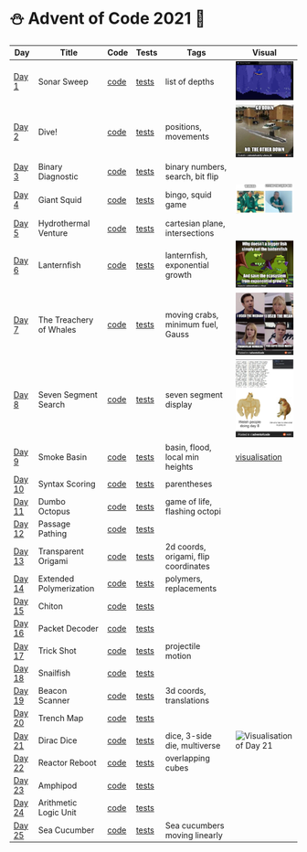 # ⛄️ Advent of Code 2021 🥶

| Day                                            | Title                   | Code                   | Tests                                                      | Tags                                 | Visual                                                                                                                                                        |
|------------------------------------------------|-------------------------|------------------------|------------------------------------------------------------|--------------------------------------|---------------------------------------------------------------------------------------------------------------------------------------------------------------|
| [Day 1](https://adventofcode.com/2021/day/1)   | Sonar Sweep             | [code](day01/Day1.kt)  | [tests](../../../test/kotlin/aoc2021/day01/Day1KtTest.kt)  | list of depths                       | <img src="day01/assets/sonar_sweep.gif" alt="Visualisation of Day 1" width="180"/>                                                                            |
| [Day 2](https://adventofcode.com/2021/day/2)   | Dive!                   | [code](day02/Day2.kt)  | [tests](../../../test/kotlin/aoc2021/day02/Day2KtTest.kt)  | positions, movements                 | <img src="day02/assets/img.png" alt="Visualisation of Day 2" width="180"/>                                                                                    |
| [Day 3](https://adventofcode.com/2021/day/3)   | Binary Diagnostic       | [code](day03/Day3.kt)  | [tests](../../../test/kotlin/aoc2021/day03/Day3KtTest.kt)  | binary numbers, search, bit flip     |                                                                                                                                                               |
| [Day 4](https://adventofcode.com/2021/day/4)   | Giant Squid             | [code](day04/Day4.kt)  | [tests](../../../test/kotlin/aoc2021/day04/Day4KtTest.kt)  | bingo, squid game                    | <img src="day04/assets/day4.jpg" alt="Visualisation of Day 4" width="220"/>                                                                                   |
| [Day 5](https://adventofcode.com/2021/day/5)   | Hydrothermal Venture    | [code](day05/Day5.kt)  | [tests](../../../test/kotlin/aoc2021/day05/Day5KtTest.kt)  | cartesian plane, intersections       |                                                                                                                                                               |
| [Day 6](https://adventofcode.com/2021/day/6)   | Lanternfish             | [code](day06/Day6.kt)  | [tests](../../../test/kotlin/aoc2021/day06/Day6KtTest.kt)  | lanternfish, exponential growth      | <img src="day06/assets/day6.jpg" alt="Visualisation of Day 6" width="180"/>                                                                                   |
| [Day 7](https://adventofcode.com/2021/day/7)   | The Treachery of Whales | [code](day07/Day7.kt)  | [tests](../../../test/kotlin/aoc2021/day07/Day7KtTest.kt)  | moving crabs, minimum fuel, Gauss    | <img src="day07/assets/day7.jpg" alt="Visualisation of Day 7" width="200"/>                                                                                   |
| [Day 8](https://adventofcode.com/2021/day/8)   | Seven Segment Search    | [code](day08/Day8.kt)  | [tests](../../../test/kotlin/aoc2021/day08/Day8KtTest.kt)  | seven segment display                | <img src="day08/assets/day8.jpg" alt="Visualisation of Day 8" width="220"/>                                                                                   |
| [Day 9](https://adventofcode.com/2021/day/9)   | Smoke Basin             | [code](day09/Day9.kt)  | [tests](../../../test/kotlin/aoc2021/day09/Day9KtTest.kt)  | basin, flood, local min heights      | [visualisation](https://refined-github-html-preview.kidonng.workers.dev/martapanc/Advent-of-Code/raw/master/src/main/kotlin/aoc2021/day09/render/basins.html) |
| [Day 10](https://adventofcode.com/2021/day/10) | Syntax Scoring          | [code](day10/Day10.kt) | [tests](../../../test/kotlin/aoc2021/day10/Day10KtTest.kt) | parentheses                          |                                                                                                                                                               |
| [Day 11](https://adventofcode.com/2021/day/11) | Dumbo Octopus           | [code](day11/Day11.kt) | [tests](../../../test/kotlin/aoc2021/day11/Day11KtTest.kt) | game of life, flashing octopi        |                                                                                                                                                               |
| [Day 12](https://adventofcode.com/2021/day/12) | Passage Pathing         | [code](day12/Day12.kt) | [tests](../../../test/kotlin/aoc2021/day12/Day12KtTest.kt) |                                      |                                                                                                                                                               |
| [Day 13](https://adventofcode.com/2021/day/13) | Transparent Origami     | [code](day13/Day13.kt) | [tests](../../../test/kotlin/aoc2021/day13/Day13KtTest.kt) | 2d coords, origami, flip coordinates |                                                                                                                                                               |
| [Day 14](https://adventofcode.com/2021/day/14) | Extended Polymerization | [code](day14/Day14.kt) | [tests](../../../test/kotlin/aoc2021/day14/Day14KtTest.kt) | polymers, replacements               |                                                                                                                                                               |
| [Day 15](https://adventofcode.com/2021/day/15) | Chiton                  | [code](day15/Day15.kt) | [tests](../../../test/kotlin/aoc2021/day15/Day15KtTest.kt) |                                      |                                                                                                                                                               |
| [Day 16](https://adventofcode.com/2021/day/16) | Packet Decoder          | [code](day16/Day16.kt) | [tests](../../../test/kotlin/aoc2021/day16/Day16KtTest.kt) |                                      |                                                                                                                                                               |
| [Day 17](https://adventofcode.com/2021/day/17) | Trick Shot              | [code](day17/Day17.kt) | [tests](../../../test/kotlin/aoc2021/day17/Day17KtTest.kt) | projectile motion                    |                                                                                                                                                               |
| [Day 18](https://adventofcode.com/2021/day/18) | Snailfish               | [code](day18/Day18.kt) | [tests](../../../test/kotlin/aoc2021/day18/Day18KtTest.kt) |                                      |                                                                                                                                                               |
| [Day 19](https://adventofcode.com/2021/day/19) | Beacon Scanner          | [code](day19/Day19.kt) | [tests](../../../test/kotlin/aoc2021/day19/Day19KtTest.kt) | 3d coords, translations              |                                                                                                                                                               |
| [Day 20](https://adventofcode.com/2021/day/20) | Trench Map              | [code](day20/Day20.kt) | [tests](../../../test/kotlin/aoc2021/day20/Day20KtTest.kt) |                                      |                                                                                                                                                               |
| [Day 21](https://adventofcode.com/2021/day/21) | Dirac Dice              | [code](day21/Day21.kt) | [tests](../../../test/kotlin/aoc2021/day21/Day21KtTest.kt) | dice, 3-side die, multiverse         | <img src="day08/assets/day21.png" alt="Visualisation of Day 21" width="220"/>                                                                                 |
| [Day 22](https://adventofcode.com/2021/day/22) | Reactor Reboot          | [code](day22/Day22.kt) | [tests](../../../test/kotlin/aoc2021/day22/Day22KtTest.kt) | overlapping cubes                    |                                                                                                                                                               |
| [Day 23](https://adventofcode.com/2021/day/23) | Amphipod                | [code](day23/Day23.kt) | [tests](../../../test/kotlin/aoc2021/day23/Day23KtTest.kt) |                                      |                                                                                                                                                               |
| [Day 24](https://adventofcode.com/2021/day/24) | Arithmetic Logic Unit   | [code](day24/Day24.kt) | [tests](../../../test/kotlin/aoc2021/day24/Day24KtTest.kt) |                                      |                                                                                                                                                               |
| [Day 25](https://adventofcode.com/2021/day/25) | Sea Cucumber            | [code](day25/Day25.kt) | [tests](../../../test/kotlin/aoc2021/day25/Day25KtTest.kt) | Sea cucumbers moving linearly        |                                                                                                                                                               |
